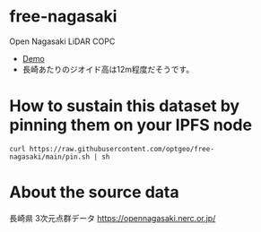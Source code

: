 # free-nagasaki
Open Nagasaki LiDAR COPC

- [Demo](list.md)
- 長崎あたりのジオイド高は12m程度だそうです。

# How to sustain this dataset by pinning them on your IPFS node
```
curl https://raw.githubusercontent.com/optgeo/free-nagasaki/main/pin.sh | sh
```

# About the source data
長崎県 3次元点群データ https://opennagasaki.nerc.or.jp/

